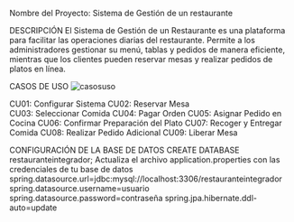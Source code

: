 Nombre del Proyecto: Sistema de Gestión de un restaurante

DESCRIPCIÓN
El Sistema de Gestión de un Restaurante es una plataforma para facilitar las operaciones 
diarias del restaurante. Permite a los administradores gestionar su menú, tablas y pedidos 
de manera eficiente, mientras que los clientes pueden reservar mesas y realizar pedidos de 
platos en línea.

CASOS DE USO 
![casosuso](https://github.com/user-attachments/assets/75004744-324b-4659-b5a7-4a4eda967433)

   CU01: Configurar Sistema 
   CU02: Reservar Mesa  
   CU03: Seleccionar Comida 
   CU04: Pagar Orden 
   CU05: Asignar Pedido en Cocina 
   CU06: Confirmar Preparación del Plato 
   CU07: Recoger y Entregar Comida 
   CU08: Realizar Pedido Adicional 
   CU09: Liberar Mesa 




CONFIGURACIÓN DE LA BASE DE DATOS
   CREATE DATABASE restauranteintegrador;
Actualiza el archivo application.properties con las credenciales de tu base de datos
   spring.datasource.url=jdbc:mysql://localhost:3306/restauranteintegrador
   spring.datasource.username=usuario
   spring.datasource.password=contraseña
   spring.jpa.hibernate.ddl-auto=update
